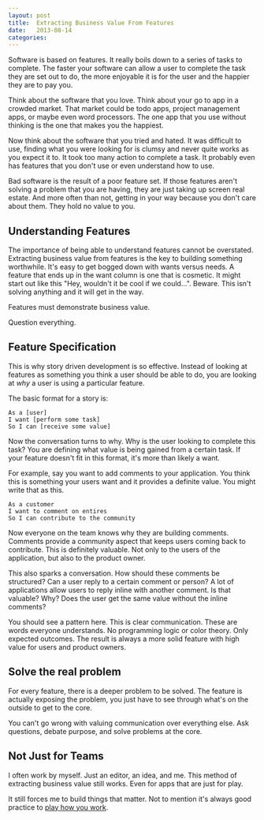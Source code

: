 ```yaml
---
layout: post
title:  Extracting Business Value From Features
date:   2013-08-14
categories:
---
```


Software is based on features. It really boils down to a series of tasks to complete. The faster your software can allow a user to complete the task they are set out to do, the more enjoyable it is for the user and the happier they are to pay you.

Think about the software that you love. Think about your go to app in a crowded market. That market could be todo apps, project management apps, or maybe even word processors. The one app that you use without thinking is the one that makes you the happiest.

Now think about the software that you tried and hated. It was difficult to use, finding what you were looking for is clumsy and never quite works as you expect it to. It took too many action to complete a task. It probably even has features that you don't use or even understand how to use.

Bad software is the result of a poor feature set. If those features aren't solving a problem that you are having, they are just taking up screen real estate. And more often than not, getting in your way because you don't care about them. They hold no value to you.

## Understanding Features

The importance of being able to understand features cannot be overstated. Extracting business value from features is the key to building something worthwhile. It's easy to get bogged down with wants versus needs. A feature that ends up in the want column is one that is cosmetic. It might start out like this "Hey, wouldn't it be cool if we could...". Beware. This isn't solving anything and it will get in the way.

Features must demonstrate business value.

Question everything.

## Feature Specification

This is why story driven development is so effective. Instead of looking at features as something you think a user should be able to do, you are looking at *why* a user is using a particular feature.

The basic format for a story is:

    As a [user]
    I want [perform some task]
    So I can [receive some value]

Now the conversation turns to why. Why is the user looking to complete this task? You are defining what value is being gained from a certain task. If your feature doesn't fit in this format, it's more than likely a want.

For example, say you want to add comments to your application. You think this is something your users want and it provides a definite value. You might write that as this.

    As a customer
    I want to comment on entires
    So I can contribute to the community

Now everyone on the team knows why they are building comments. Comments provide a community aspect that keeps users coming back to contribute. This is definitely valuable. Not only to the users of the application, but also to the product owner.

This also sparks a conversation. How should these comments be structured? Can a user reply to a certain comment or person? A lot of applications allow users to reply inline with another comment. Is that valuable? Why? Does the user get the same value without the inline comments?

You should see a pattern here. This is clear communication. These are words everyone understands. No programming logic or color theory. Only expected outcomes. The result is always a more solid feature with high value for users and product owners.


## Solve the real problem

For every feature, there is a deeper problem to be solved. The feature is actually exposing the problem, you just have to see through what's on the outside to get to the core.

You can't go wrong with valuing communication over everything else. Ask questions, debate purpose, and solve problems at the core.

## Not Just for Teams

I often work by myself. Just an editor, an idea, and me. This method of extracting business value still works. Even for apps that are just for play.

It still forces me to build things that matter. Not to mention it's always good practice to [play how you work](http://37signals.com/svn/posts/3504-you-play-like-you-practice).
   
